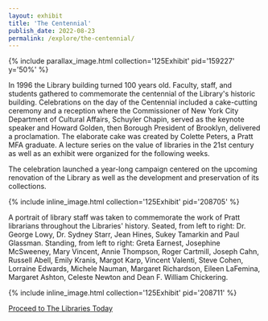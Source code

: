 ```yaml
---
layout: exhibit
title: 'The Centennial'
publish_date: 2022-08-23
permalink: /explore/the-centennial/
---
```

{% include parallax_image.html collection='125Exhibit' pid='159227' y='50%' %}

In 1996 the Library building turned 100 years old. Faculty, staff, and students gathered to commemorate the centennial of the Library's historic building. Celebrations on the day of the Centennial included a cake-cutting ceremony and a reception where the Commissioner of New York City Department of Cultural Affairs, Schuyler Chapin, served as the keynote speaker and Howard Golden, then Borough President of Brooklyn, delivered a proclamation. The elaborate cake was created by Colette Peters, a Pratt MFA graduate. A lecture series on the value of libraries in the 21st century as well as an exhibit were organized for the following weeks.

The celebration launched a year-long campaign centered on the upcoming renovation of the Library as well as the development and preservation of its collections.

{% include inline_image.html collection='125Exhibit' pid='208705' %}

A portrait of library staff was taken to commemorate the work of Pratt librarians throughout the Libraries' history. Seated, from left to right: Dr. George Lowy, Dr. Sydney Starr, Jean Hines, Sukey Tamarkin and Paul Glassman. Standing, from left to right: Greta Earnest, Josephine McSweeney, Mary Vincent, Annie Thompson, Roger Cartmill, Joseph Cahn, Russell Abell, Emily Kranis, Margot Karp, Vincent Valenti, Steve Cohen, Lorraine Edwards, Michele Nauman, Margaret Richardson, Eileen LaFemina, Margaret Ashton, Celeste Newton and Dean F. William Chickering.

{% include inline_image.html collection='125Exhibit' pid='208711' %}

<a class="next-exhibit" href="../the-libraries-today">Proceed to The Libraries Today<img src="../../assets/openseadragon/images/next_hover.png" alt=""></a>
